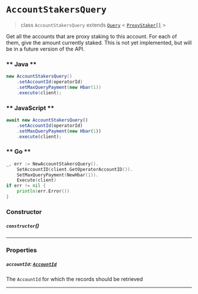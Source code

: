 # `AccountStakersQuery`

> class `AccountStakersQuery`
> extends [`Query`](reference/core/Query.md) <
> [`ProxyStaker[]`](reference/cryptocurrency/ProxyStaker.md) >

Get all the accounts that are proxy staking to this account. For each of them, give the amount
currently staked. This is not yet implemented, but will be in a future version of the API.

<!-- tabs:start -->

### ** Java **

```java
new AccountStakersQuery()
    .setAccountId(operatorId)
    .setMaxQueryPayment(new Hbar(1))
    .execute(client);
```

### ** JavaScript **

```javascript
await new AccountStakersQuery()
    .setAccountId(operatorId)
    .setMaxQueryPayment(new Hbar(1))
    .execute(client);
```

### ** Go **

```go
_, err := NewAccountStakersQuery().
    SetAccountID(client.GetOperatorAccountID()).
    SetMaxQueryPayment(NewHbar(1)).
    Execute(client)
if err != nil {
    println(err.Error())
}
```

<!-- tabs:end -->

### Constructor

##### `constructor`()

---

### Properties

##### `accountId`: [`AccountId`](reference/cryptocurrency/AccountId.md)

The `AccountId` for which the records should be retrieved

---
